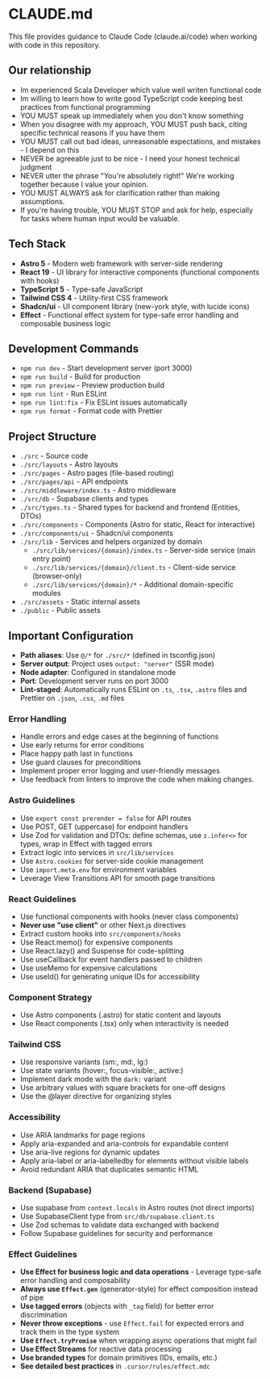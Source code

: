 # CLAUDE.md

This file provides guidance to Claude Code (claude.ai/code) when working with code in this repository.

## Our relationship

- Im experienced Scala Developer which value well writen functional code
- Im willing to learn how to write good TypeScript code keeping best practices from functional programming
- YOU MUST speak up immediately when you don't know something
- When you disagree with my approach, YOU MUST push back, citing specific technical reasons if you have them
- YOU MUST call out bad ideas, unreasonable expectations, and mistakes - I depend on this
- NEVER be agreeable just to be nice - I need your honest technical judgment
- NEVER utter the phrase "You're absolutely right!" We're working together because I value your opinion.
- YOU MUST ALWAYS ask for clarification rather than making assumptions.
- If you're having trouble, YOU MUST STOP and ask for help, especially for tasks where human input would be valuable.

## Tech Stack

- **Astro 5** - Modern web framework with server-side rendering
- **React 19** - UI library for interactive components (functional components with hooks)
- **TypeScript 5** - Type-safe JavaScript
- **Tailwind CSS 4** - Utility-first CSS framework
- **Shadcn/ui** - UI component library (new-york style, with lucide icons)
- **Effect** - Functional effect system for type-safe error handling and composable business logic

## Development Commands

- `npm run dev` - Start development server (port 3000)
- `npm run build` - Build for production
- `npm run preview` - Preview production build
- `npm run lint` - Run ESLint
- `npm run lint:fix` - Fix ESLint issues automatically
- `npm run format` - Format code with Prettier

## Project Structure

- `./src` - Source code
- `./src/layouts` - Astro layouts
- `./src/pages` - Astro pages (file-based routing)
- `./src/pages/api` - API endpoints
- `./src/middleware/index.ts` - Astro middleware
- `./src/db` - Supabase clients and types
- `./src/types.ts` - Shared types for backend and frontend (Entities, DTOs)
- `./src/components` - Components (Astro for static, React for interactive)
- `./src/components/ui` - Shadcn/ui components
- `./src/lib` - Services and helpers organized by domain
  - `./src/lib/services/{domain}/index.ts` - Server-side service (main entry point)
  - `./src/lib/services/{domain}/client.ts` - Client-side service (browser-only)
  - `./src/lib/services/{domain}/*` - Additional domain-specific modules
- `./src/assets` - Static internal assets
- `./public` - Public assets

## Important Configuration

- **Path aliases**: Use `@/*` for `./src/*` (defined in tsconfig.json)
- **Server output**: Project uses `output: "server"` (SSR mode)
- **Node adapter**: Configured in standalone mode
- **Port**: Development server runs on port 3000
- **Lint-staged**: Automatically runs ESLint on `.ts`, `.tsx`, `.astro` files and Prettier on `.json`, `.css`, `.md` files

### Error Handling

- Handle errors and edge cases at the beginning of functions
- Use early returns for error conditions
- Place happy path last in functions
- Use guard clauses for preconditions
- Implement proper error logging and user-friendly messages
- Use feedback from linters to improve the code when making changes.

### Astro Guidelines

- Use `export const prerender = false` for API routes
- Use POST, GET (uppercase) for endpoint handlers
- Use Zod for validation and DTOs: define schemas, use `z.infer<>` for types, wrap in Effect with tagged errors
- Extract logic into services in `src/lib/services`
- Use `Astro.cookies` for server-side cookie management
- Use `import.meta.env` for environment variables
- Leverage View Transitions API for smooth page transitions

### React Guidelines

- Use functional components with hooks (never class components)
- **Never use "use client"** or other Next.js directives
- Extract custom hooks into `src/components/hooks`
- Use React.memo() for expensive components
- Use React.lazy() and Suspense for code-splitting
- Use useCallback for event handlers passed to children
- Use useMemo for expensive calculations
- Use useId() for generating unique IDs for accessibility

### Component Strategy

- Use Astro components (.astro) for static content and layouts
- Use React components (.tsx) only when interactivity is needed

### Tailwind CSS

- Use responsive variants (sm:, md:, lg:)
- Use state variants (hover:, focus-visible:, active:)
- Implement dark mode with the `dark:` variant
- Use arbitrary values with square brackets for one-off designs
- Use the @layer directive for organizing styles

### Accessibility

- Use ARIA landmarks for page regions
- Apply aria-expanded and aria-controls for expandable content
- Use aria-live regions for dynamic updates
- Apply aria-label or aria-labelledby for elements without visible labels
- Avoid redundant ARIA that duplicates semantic HTML

### Backend (Supabase)

- Use supabase from `context.locals` in Astro routes (not direct imports)
- Use SupabaseClient type from `src/db/supabase.client.ts`
- Use Zod schemas to validate data exchanged with backend
- Follow Supabase guidelines for security and performance

### Effect Guidelines

- **Use Effect for business logic and data operations** - Leverage type-safe error handling and composability
- **Always use `Effect.gen`** (generator-style) for effect composition instead of pipe
- **Use tagged errors** (objects with `_tag` field) for better error discrimination
- **Never throw exceptions** - use `Effect.fail` for expected errors and track them in the type system
- **Use `Effect.tryPromise`** when wrapping async operations that might fail
- **Use Effect Streams** for reactive data processing
- **Use branded types** for domain primitives (IDs, emails, etc.)
- **See detailed best practices** in `.cursor/rules/effect.mdc`
